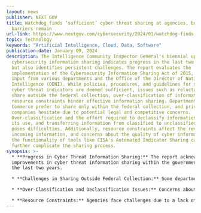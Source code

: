 ```yaml
---
layout: news
publisher: NEXT GOV
title: Watchdog finds ‘sufficient’ cyber threat sharing at agencies, but
  barriers remain
url-link: https://www.nextgov.com/cybersecurity/2024/01/watchdog-finds-sufficient-cyber-threat-sharing-agencies-barriers-remain/393219/
topic: Technology
keywords: "Artificial Intelligence, Cloud, Data, Software"
publication-date: January 09, 2024
description: The Intelligence Community Inspector General's biennial update on
  cybersecurity information sharing indicates progress in the last two years,
  but also identifies persistent challenges. The report evaluates the
  implementation of the Cybersecurity Information Sharing Act of 2015, involving
  input from various departments and the Office of the Director of National
  Intelligence (ODNI). While policies, procedures, and guidelines for sharing
  cyber threat indicators are deemed sufficient, issues such as reluctance to
  share outside the federal collection, over-classification of information, and
  resource constraints hinder effective information sharing. Departments like
  Commerce prefer to share only within the federal collection, and private
  companies hesitate due to potential legal and competitive concerns.
  Over-classification and the effort required to declassify information delay
  its use, and transferring information from classified to unclassified systems
  poses difficulties. Additionally, resource constraints affect the review of
  incoming information, and concerns about the quality of cyber information and
  the functionality of tools like CISA's Automated Indicator Sharing capability
  further complicate the sharing process.
synopsis: >-
  * **Progress in Cyber Threat Information Sharing:** The report acknowledges
  improvements in cyber threat information sharing within the government over
  the last two years.

  * **Challenges in Sharing Outside Federal Collection:** Some departments, like Commerce, are reluctant to share outside the federal collection, and private companies are hesitant due to legal and competitive concerns.

  * **Over-Classification and Declassification Issues:** Concerns about over-classification hinder information sharing, and the process of declassifying information is seen as a significant delay.

  * **Resource Constraints:** Agencies face challenges due to a lack of personnel to review incoming information, affecting the effectiveness of information sharing.
---
```

